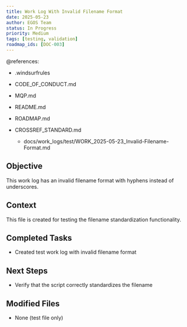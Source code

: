 ```yaml
---
title: Work Log With Invalid Filename Format
date: 2025-05-23
author: EGOS Team
status: In Progress
priority: Medium
tags: [testing, validation]
roadmap_ids: [DOC-003]
---
```


@references:
- .windsurfrules
- CODE_OF_CONDUCT.md
- MQP.md
- README.md
- ROADMAP.md
- CROSSREF_STANDARD.md

  - docs/work_logs/test/WORK_2025-05-23_Invalid-Filename-Format.md

## Objective
This work log has an invalid filename format with hyphens instead of underscores.

## Context
This file is created for testing the filename standardization functionality.

## Completed Tasks
- Created test work log with invalid filename format

## Next Steps
- Verify that the script correctly standardizes the filename

## Modified Files
- None (test file only)